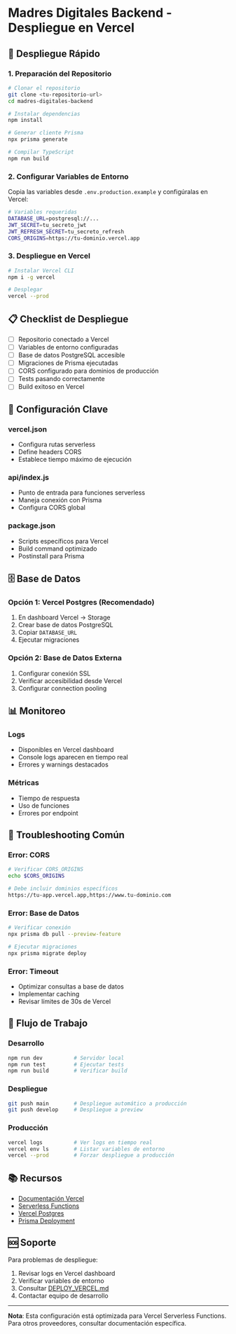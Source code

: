 # Madres Digitales Backend - Despliegue en Vercel

## 🚀 Despliegue Rápido

### 1. Preparación del Repositorio

```bash
# Clonar el repositorio
git clone <tu-repositorio-url>
cd madres-digitales-backend

# Instalar dependencias
npm install

# Generar cliente Prisma
npx prisma generate

# Compilar TypeScript
npm run build
```

### 2. Configurar Variables de Entorno

Copia las variables desde `.env.production.example` y configúralas en Vercel:

```bash
# Variables requeridas
DATABASE_URL=postgresql://...
JWT_SECRET=tu_secreto_jwt
JWT_REFRESH_SECRET=tu_secreto_refresh
CORS_ORIGINS=https://tu-dominio.vercel.app
```

### 3. Despliegue en Vercel

```bash
# Instalar Vercel CLI
npm i -g vercel

# Desplegar
vercel --prod
```

## 📋 Checklist de Despliegue

- [ ] Repositorio conectado a Vercel
- [ ] Variables de entorno configuradas
- [ ] Base de datos PostgreSQL accesible
- [ ] Migraciones de Prisma ejecutadas
- [ ] CORS configurado para dominios de producción
- [ ] Tests pasando correctamente
- [ ] Build exitoso en Vercel

## 🔧 Configuración Clave

### vercel.json
- Configura rutas serverless
- Define headers CORS
- Establece tiempo máximo de ejecución

### api/index.js
- Punto de entrada para funciones serverless
- Maneja conexión con Prisma
- Configura CORS global

### package.json
- Scripts específicos para Vercel
- Build command optimizado
- Postinstall para Prisma

## 🗄️ Base de Datos

### Opción 1: Vercel Postgres (Recomendado)
1. En dashboard Vercel → Storage
2. Crear base de datos PostgreSQL
3. Copiar `DATABASE_URL`
4. Ejecutar migraciones

### Opción 2: Base de Datos Externa
1. Configurar conexión SSL
2. Verificar accesibilidad desde Vercel
3. Configurar connection pooling

## 📊 Monitoreo

### Logs
- Disponibles en Vercel dashboard
- Console logs aparecen en tiempo real
- Errores y warnings destacados

### Métricas
- Tiempo de respuesta
- Uso de funciones
- Errores por endpoint

## 🚨 Troubleshooting Común

### Error: CORS
```bash
# Verificar CORS_ORIGINS
echo $CORS_ORIGINS

# Debe incluir dominios específicos
https://tu-app.vercel.app,https://www.tu-dominio.com
```

### Error: Base de Datos
```bash
# Verificar conexión
npx prisma db pull --preview-feature

# Ejecutar migraciones
npx prisma migrate deploy
```

### Error: Timeout
- Optimizar consultas a base de datos
- Implementar caching
- Revisar límites de 30s de Vercel

## 🔄 Flujo de Trabajo

### Desarrollo
```bash
npm run dev          # Servidor local
npm run test         # Ejecutar tests
npm run build        # Verificar build
```

### Despliegue
```bash
git push main        # Despliegue automático a producción
git push develop     # Despliegue a preview
```

### Producción
```bash
vercel logs          # Ver logs en tiempo real
vercel env ls        # Listar variables de entorno
vercel --prod        # Forzar despliegue a producción
```

## 📚 Recursos

- [Documentación Vercel](https://vercel.com/docs)
- [Serverless Functions](https://vercel.com/docs/concepts/functions/serverless-functions)
- [Vercel Postgres](https://vercel.com/docs/storage/vercel-postgres)
- [Prisma Deployment](https://www.prisma.io/docs/guides/deployment)

## 🆘 Soporte

Para problemas de despliegue:

1. Revisar logs en Vercel dashboard
2. Verificar variables de entorno
3. Consultar [DEPLOY_VERCEL.md](./DEPLOY_VERCEL.md)
4. Contactar equipo de desarrollo

---

**Nota**: Esta configuración está optimizada para Vercel Serverless Functions. Para otros proveedores, consultar documentación específica.